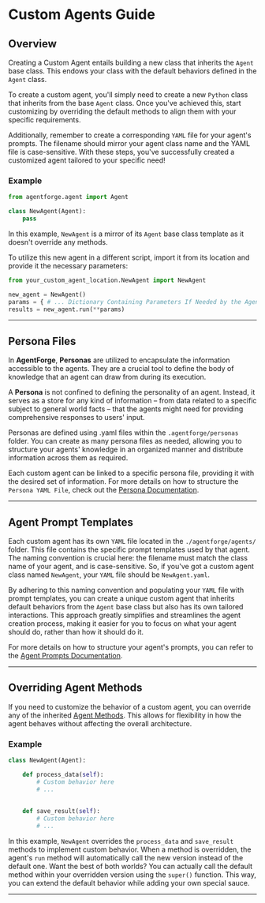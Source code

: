 # Custom Agents Guide

## Overview

Creating a Custom Agent entails building a new class that inherits the `Agent` base class. This endows your class with the default behaviors defined in the `Agent` class. 

To create a custom agent, you'll simply need to create a new `Python` class that inherits from the base `Agent` class. Once you've achieved this, start customizing by overriding the default methods to align them with your specific requirements. 

Additionally, remember to create a corresponding `YAML` file for your agent's prompts. The filename should mirror your agent class name and the YAML file is case-sensitive. With these steps, you've successfully created a customized agent tailored to your specific need!

### Example

```python
from agentforge.agent import Agent

class NewAgent(Agent): 
    pass
```
In this example, `NewAgent` is a mirror of its `Agent` base class template as it doesn't override any methods. 

To utilize this new agent in a different script, import it from its location and provide it the necessary parameters:
```python
from your_custom_agent_location.NewAgent import NewAgent

new_agent = NewAgent()
params = { # ... Dictionary Containing Parameters If Needed by the Agent ... }
results = new_agent.run(**params)
```

---

## Persona Files

In **AgentForge**, **Personas** are utilized to encapsulate the information accessible to the agents. They are a crucial tool to define the body of knowledge that an agent can draw from during its execution. 

A **Persona** is not confined to defining the personality of an agent. Instead, it serves as a store for any kind of information – from data related to a specific subject to general world facts – that the agents might need for providing comprehensive responses to users' input.

Personas are defined using .yaml files within the `.agentforge/personas` folder. You can create as many persona files as needed, allowing you to structure your agents' knowledge in an organized manner and distribute information across them as required.

Each custom agent can be linked to a specific persona file, providing it with the desired set of information. For more details on how to structure the `Persona YAML File`, check out the [Persona Documentation](../Personas/Personas.md).

---

## Agent Prompt Templates

Each custom agent has its own `YAML` file located in the `./agentforge/agents/` folder. This file contains the specific prompt templates used by that agent. The naming convention is crucial here: the filename must match the class name of your agent, and is case-sensitive. So, if you've got a custom agent class named `NewAgent`, your `YAML` file should be `NewAgent.yaml`.

By adhering to this naming convention and populating your `YAML` file with prompt templates, you can create a unique custom agent that inherits default behaviors from the `Agent` base class but also has its own tailored interactions. This approach greatly simplifies and streamlines the agent creation process, making it easier for you to focus on what your agent should do, rather than how it should do it.

For more details on how to structure your agent's prompts, you can refer to the [Agent Prompts Documentation](AgentPrompts.md).

---

## Overriding Agent Methods

If you need to customize the behavior of a custom agent, you can override any of the inherited [Agent Methods](AgentMethods.md). This allows for flexibility in how the agent behaves without affecting the overall architecture.

### Example
```python
class NewAgent(Agent):

    def process_data(self):
        # Custom behavior here
        # ...
     
    
    def save_result(self):
        # Custom behavior here
        # ...
```

In this example, `NewAgent` overrides the `process_data` and `save_result` methods to implement custom behavior. When a method is overridden, the agent's `run` method will automatically call the new version instead of the default one. Want the best of both worlds? You can actually call the default method within your overridden version using the `super()` function. This way, you can extend the default behavior while adding your own special sauce.

---